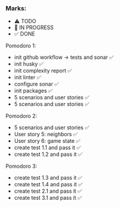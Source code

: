 ### Marks:
- ⚠ TODO
- 🚧 IN PROGRESS
- ✅ DONE

Pomodoro 1:
- init github workflow -> tests and sonar ✅
- init husky ✅
- init complexity report ✅
- init linter ✅
- configure sonar ✅
- init packages ✅
- 5 scenarios and user stories ✅
- 5 scenarios and user stories ✅

Pomodoro 2:
- 5 scenarios and user stories ✅
- User story 5: neighbors ✅
- User story 6: game state ✅
- create test 1.1 and pass it  ✅
- create test 1.2 and pass it  ✅

Pomodoro 3:
- create test 1.3 and pass it  ✅
- create test 1.4 and pass it  ✅
- create test 2.1 and pass it  ✅
- create test 3.1 and pass it  ✅